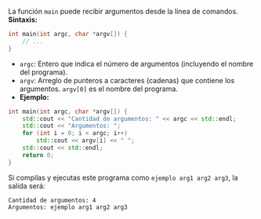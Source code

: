 La función `main` puede recibir argumentos desde la línea de comandos.
**Sintaxis:**

```cpp
int main(int argc, char *argv[]) {
	// ...
}
```

*   `argc`: Entero que indica el número de argumentos (incluyendo el nombre del programa).
*   `argv`: Arreglo de punteros a caracteres (cadenas) que contiene los argumentos. `argv[0]` es el nombre del programa.
*   **Ejemplo:**

```cpp
int main(int argc, char *argv[]) {
	std::cout << "Cantidad de argumentos: " << argc << std::endl;
	std::cout << "Argumentos: ";
	for (int i = 0; i < argc; i++)
		std::cout << argv[i] << " ";
	std::cout << std::endl;
	return 0;
}
```

   Si compilas y ejecutas este programa como `ejemplo arg1 arg2 arg3`, la salida será:

```
Cantidad de argumentos: 4
Argumentos: ejemplo arg1 arg2 arg3
```
